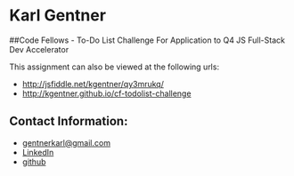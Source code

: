 # Karl Gentner

##Code Fellows - To-Do List Challenge
For Application to Q4 JS Full-Stack Dev Accelerator

This assignment can also be viewed at the following urls:
* http://jsfiddle.net/kgentner/qy3mrukq/
* http://kgentner.github.io/cf-todolist-challenge


## Contact Information:

* gentnerkarl@gmail.com
* [LinkedIn](https://www.linkedin.com/in/karlgentner)
* [github](https://github.com/kgentner)
